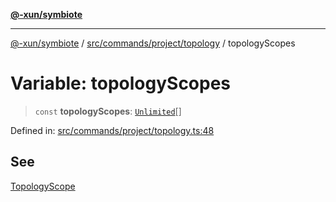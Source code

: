 [**@-xun/symbiote**](../../../../../README.md)

***

[@-xun/symbiote](../../../../../README.md) / [src/commands/project/topology](../README.md) / topologyScopes

# Variable: topologyScopes

> `const` **topologyScopes**: [`Unlimited`](../../../../configure/enumerations/UnlimitedGlobalScope.md#unlimited)[]

Defined in: [src/commands/project/topology.ts:48](https://github.com/Xunnamius/symbiote/blob/f7f4f11c068a86260d039b5e973f62c23a3c8079/src/commands/project/topology.ts#L48)

## See

[TopologyScope](../../../../configure/enumerations/UnlimitedGlobalScope.md)
